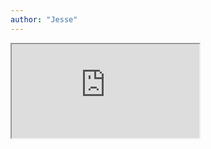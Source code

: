```yaml
---
author: "Jesse"
---
```


<iframe class="image" src="https://drive.google.com/file/d/19F1zGIeB-Qh_jrn8AnIZO80h4KpApAgb/preview"></iframe>